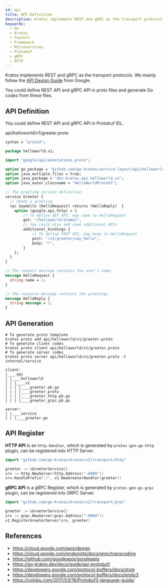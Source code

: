 ```yaml
---
id: api
title: API Definition
description: Kratos implements REST and gRPC as the transport protocols. We mainly follow the [API Design Guide](https://cloud.google.com/apis/design/) from Google. You could define REST API and gRPC API in proto files and generate Go codes from these files.
keywords:
  - Go 
  - Kratos
  - Toolkit
  - Framework
  - Microservices
  - Protobuf
  - gRPC
  - HTTP
---
```

Kratos implements REST and gRPC as the transport protocols. We mainly follow the [API Design Guide](https://cloud.google.com/apis/design/) from Google.

You could define REST API and gRPC API in proto files and generate Go codes from these files. 

## API Definition
You could define REST API and gRPC API in Protobuf IDL.

api/helloworld/v1/greeter.proto

```protobuf
syntax = "proto3";

package helloworld.v1;

import "google/api/annotations.proto";

option go_package = "github.com/go-kratos/service-layout/api/helloworld/v1;v1";
option java_multiple_files = true;
option java_package = "dev.kratos.api.helloworld.v1";
option java_outer_classname = "HelloWorldProtoV1";

// The greeting service definition.
service Greeter {
  // Sends a greeting
  rpc SayHello (HelloRequest) returns (HelloReply)  {
    option (google.api.http) = {
        // To define GET API, map name to HelloRequest
        get: "/helloworld/{name}",
        // You could also add some additional APIs
        additional_bindings {
            // To define POST API, map body to HelloRequest
            post: "/v1/greeter/say_hello",
            body: "*",
        }
    };
  }
}

// The request message contains the user's name.
message HelloRequest {
  string name = 1;
}

// The response message contains the greetings
message HelloReply {
  string message = 1;
}
```
## API Generation

```shell
# To generate proto template
kratos proto add api/helloworld/v1/greeter.proto
# To generate client codes
kratos proto client api/helloworld/v1/greeter.proto
# To generate server codes
kratos proto server api/helloworld/v1/greeter.proto -t internal/service
```

```api
client:
|____api
| |____helloworld
| | |____v1
| | | |____greeter.pb.go
| | | |____greeter.proto
| | | |____greeter_http.pb.go
| | | |____greeter_grpc.pb.go

server:
| |____service
| | |____greeter.go
```

## API Register
**HTTP API** is an `http.Handler`, which is generated by `protoc-gen-go-http` plugin, can be registered into HTTP Server.

```go
import "github.com/go-kratos/kratos/v2/transport/http"

greeter := &GreeterService{}
srv := http.NewServer(http.Address(":8000"))
srv.HandlePrefix("/", v1.NewGreeterHandler(greeter))
```

**gRPC API** is a gRPC Register, which is generated by `protoc-gen-go-grpc` plugin, can be registered into GRPC Server.

```go
import "github.com/go-kratos/kratos/v2/transport/grpc"

greeter := &GreeterService{}
srv := grpc.NewServer(grpc.Address(":9000"))
v1.RegisterGreeterServer(srv, greeter)
```


## References

- https://cloud.google.com/apis/design
- https://cloud.google.com/endpoints/docs/grpc/transcoding
- https://github.com/googleapis/googleapis
- https://go-kratos.dev/docs/guide/api-protobuf/
- https://developers.google.com/protocol-buffers/docs/style
- https://developers.google.com/protocol-buffers/docs/proto3
- https://colobu.com/2017/03/16/Protobuf3-language-guide/
